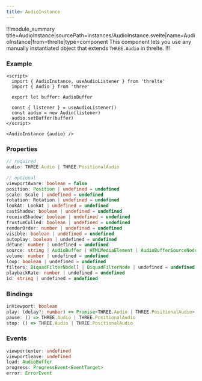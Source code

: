 ```yaml
---
title: AudioInstance
---
```


!!!module_summary title=AudioInstance|sourcePath=instances/AudioInstance.svelte|name=AudioInstance|from=threlte|type=component
This component lets you use any manually instantiated object that extends `THREE.Audio` in threlte.
!!!

### Example <!-- omit in toc -->

```svelte
<script>
  import { AudioInstance, useAudioListener } from 'threlte'
  import { Audio } from 'three'

  export let buffer: AudioBuffer

  const { listener } = useAudioListener()
  const audio = new Audio(listener)
  audio.setBuffer(buffer)
</script>

<AudioInstance {audio} />
```

### Properties <!-- omit in toc -->

```ts
// required
audio: THREE.Audio | THREE.PositionalAudio

// optional
viewportAware: boolean = false
position: Position | undefined = undefined
scale: Scale | undefined = undefined
rotation: Rotation | undefined = undefined
lookAt: LookAt | undefined = undefined
castShadow: boolean | undefined = undefined
receiveShadow: boolean | undefined = undefined
frustumCulled: boolean | undefined = undefined
renderOrder: number | undefined = undefined
visible: boolean | undefined = undefined
autoplay: boolean | undefined = undefined
detune: number | undefined = undefined
source: string | AudioBuffer | HTMLMediaElement | AudioBufferSourceNode | MediaStream | undefined = undefined
volume: number | undefined = undefined
loop: boolean | undefined = undefined
filters: BiquadFilterNode[] | BiquadFilterNode | undefined = undefined
playbackRate: number | undefined = undefined
id: string | undefined = undefined
```

### Bindings <!-- omit in toc -->

```ts
inViewport: boolean
play: (delay?: number) => Promise<THREE.Audio | THREE.PositionalAudio>
pause: () => THREE.Audio | THREE.PositionalAudio
stop: () => THREE.Audio | THREE.PositionalAudio
```

### Events <!-- omit in toc -->

```ts
viewportenter: undefined
viewportleave: undefined
load: AudioBuffer
progress: ProgressEvent<EventTarget>
error: ErrorEvent
```

